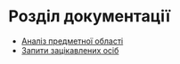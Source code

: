 # Розділ документації

- [Аналіз предметної області](https://github.com/VitaliiZZzz/project_managment_system/blob/draft_Hutov/docs/requirements/state-of-the-art.md)
- [Запити зацікавлених осіб](https://github.com/VitaliiZZzz/project_managment_system/blob/draft_Hutov/docs/requirements/stakeholders-needs.md)
